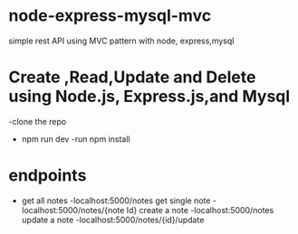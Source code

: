 # node-express-mysql-mvc
simple rest API using MVC pattern with node, express,mysql
# Create ,Read,Update and Delete using Node.js, Express.js,and Mysql
-clone the repo
- npm run dev
-run npm install
# endpoints
* get all notes
-localhost:5000/notes
get single note
-localhost:5000/notes/{note Id}
create a note
-localhost:5000/notes
update a note
-localhost:5000/notes/{id}/update


